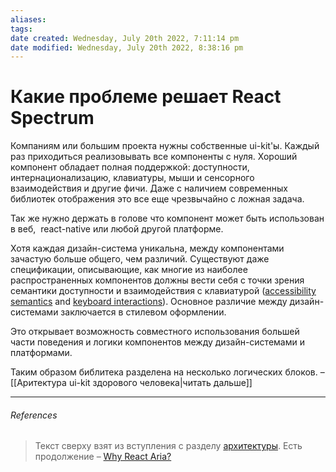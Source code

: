 ```yaml
---
aliases: 
tags: 
date created: Wednesday, July 20th 2022, 7:11:14 pm
date modified: Wednesday, July 20th 2022, 8:38:16 pm
---
```


# Какие проблеме решает React Spectrum

Компаниям или большим проекта нужны собственные ui-kit'ы. Каждый раз приходиться реализовывать все компоненты с нуля.
Хороший компонент обладает полная поддержкой:  доступности, интернационализацию, клавиатуры, мыши и сенсорного взаимодействия и другие фичи. Даже с наличием современных библиотек отображения это все еще чрезвычайно с ложная задача.

Так же нужно держать в голове что компонент может быть использован в веб,  react-native или любой другой платформе.

Хотя каждая дизайн-система уникальна, между компонентами зачастую больше общего, чем различий. Существуют даже спецификации, описывающие, как многие из наиболее распространенных компонентов должны вести себя с точки зрения семантики доступности и взаимодействия с клавиатурой ([accessibility semantics](https://www.w3.org/TR/wai-aria-1.2/) and [keyboard interactions](https://www.w3.org/TR/wai-aria-practices-1.2/)). Основное различие между дизайн-системами заключается в стилевом оформлении.

Это открывает возможность совместного использования большей части поведения и логики компонентов между дизайн-системами и платформами.

 Таким образом библитека разделена на несколько логических блоков. –  [[Аритектура ui-kit здорового человека|читать дальше]]

---

###### References

> Текст сверху взят из вступления с разделу [архитектуры](https://react-spectrum.adobe.com/react-aria/why.html). Есть продолжение – [Why React Aria?](https://react-spectrum.adobe.com/react-aria/why.html)
